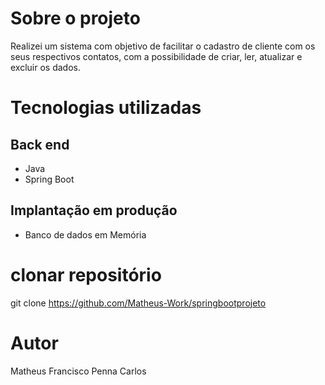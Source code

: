 # Sobre o projeto
Realizei um sistema com objetivo de facilitar
o cadastro de cliente com os seus respectivos contatos, 
com a possibilidade de criar, ler, atualizar e excluir os dados.

# Tecnologias utilizadas
## Back end
- Java
- Spring Boot

## Implantação em produção
- Banco de dados em Memória


# clonar repositório
git clone https://github.com/Matheus-Work/springbootprojeto


# Autor

Matheus Francisco Penna Carlos
